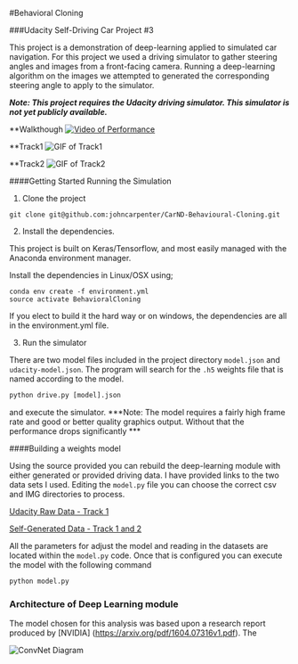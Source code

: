 #Behavioral Cloning

###Udacity Self-Driving Car Project #3

This project is a demonstration of deep-learning applied to simulated car navigation. For this project we used a driving simulator to gather steering angles and images from a front-facing camera. Running a deep-learning algorithm on the images we attempted to generated the corresponding steering angle to apply to the simulator.

***Note: This project requires the Udacity driving simulator. This simulator is not yet publicly available.***

**Walkthough
[![Video of Performance](http://img.youtube.com/vi/MlIZx79stNk/0.jpg)](http://www.youtube.com/watch?v=MlIZx79stNk)

**Track1
![GIF of Track1](https://media.giphy.com/media/6cB03Pjt5ldv2/giphy.gif)

**Track2
![GIF of Track2](https://media.giphy.com/media/13OeeFhKNvvUKA/giphy.gif)



####Getting Started Running the Simulation

1. Clone the project

  ```
  git clone git@github.com:johncarpenter/CarND-Behavioural-Cloning.git
  ```

2. Install the dependencies.

  This project is built on Keras/Tensorflow, and most easily managed with the Anaconda environment manager.

  Install the dependencies in Linux/OSX using;

  ```
  conda env create -f environment.yml
  source activate BehavioralCloning
  ```

  If you elect to build it the hard way or on windows, the dependencies are all in the environment.yml file.

3. Run the simulator

There are two model files included in the project directory ```model.json``` and ```udacity-model.json```. The program will search for the ```.h5``` weights file that is named according to the model.

```python
python drive.py [model].json
```

and execute the simulator. ***Note: The model requires a fairly high frame rate and good or better quality graphics output. Without that the performance drops significantly ***

####Building a weights model

Using the source provided you can rebuild the deep-learning module with either generated or provided driving data. I have provided links to the two data sets I used. Editing the ```model.py``` file you can choose the correct csv and IMG directories to process.

[Udacity Raw Data - Track 1](https://d17h27t6h515a5.cloudfront.net/topher/2016/December/584f6edd_data/data.zip)

[Self-Generated Data - Track 1 and 2](http://static.2linessoftware.com/data.zip)

All the parameters for adjust the model and reading in the datasets are located within the ```model.py``` code. Once that is configured you can execute the model with the following command


```python
python model.py
```

### Architecture of Deep Learning module

The model chosen for this analysis was based upon a research report produced by [NVIDIA] (https://arxiv.org/pdf/1604.07316v1.pdf). The

![ConvNet Diagram](https://i.imgur.com/dgmlseC.png)
